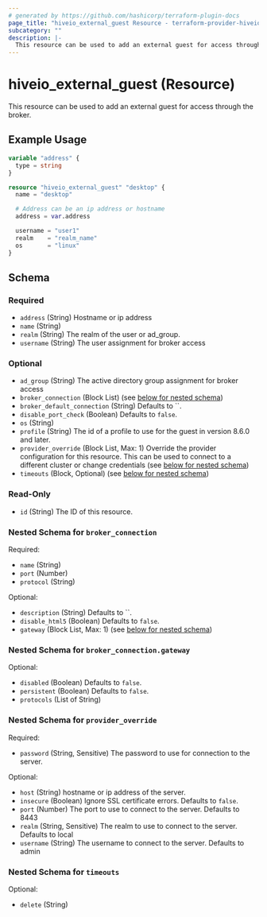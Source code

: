```yaml
---
# generated by https://github.com/hashicorp/terraform-plugin-docs
page_title: "hiveio_external_guest Resource - terraform-provider-hiveio"
subcategory: ""
description: |-
  This resource can be used to add an external guest for access through the broker.
---
```


# hiveio_external_guest (Resource)

This resource can be used to add an external guest for access through the broker.

## Example Usage

```terraform
variable "address" {
  type = string
}

resource "hiveio_external_guest" "desktop" {
  name = "desktop"

  # Address can be an ip address or hostname
  address = var.address

  username = "user1"
  realm    = "realm_name"
  os       = "linux"
}
```

<!-- schema generated by tfplugindocs -->
## Schema

### Required

- `address` (String) Hostname or ip address
- `name` (String)
- `realm` (String) The realm of the user or ad_group.
- `username` (String) The user assignment for broker access

### Optional

- `ad_group` (String) The active directory group assignment for broker access
- `broker_connection` (Block List) (see [below for nested schema](#nestedblock--broker_connection))
- `broker_default_connection` (String) Defaults to ``.
- `disable_port_check` (Boolean) Defaults to `false`.
- `os` (String)
- `profile` (String) The id of a profile to use for the guest in version 8.6.0 and later.
- `provider_override` (Block List, Max: 1) Override the provider configuration for this resource.  This can be used to connect to a different cluster or change credentials (see [below for nested schema](#nestedblock--provider_override))
- `timeouts` (Block, Optional) (see [below for nested schema](#nestedblock--timeouts))

### Read-Only

- `id` (String) The ID of this resource.

<a id="nestedblock--broker_connection"></a>
### Nested Schema for `broker_connection`

Required:

- `name` (String)
- `port` (Number)
- `protocol` (String)

Optional:

- `description` (String) Defaults to ``.
- `disable_html5` (Boolean) Defaults to `false`.
- `gateway` (Block List, Max: 1) (see [below for nested schema](#nestedblock--broker_connection--gateway))

<a id="nestedblock--broker_connection--gateway"></a>
### Nested Schema for `broker_connection.gateway`

Optional:

- `disabled` (Boolean) Defaults to `false`.
- `persistent` (Boolean) Defaults to `false`.
- `protocols` (List of String)



<a id="nestedblock--provider_override"></a>
### Nested Schema for `provider_override`

Required:

- `password` (String, Sensitive) The password to use for connection to the server.

Optional:

- `host` (String) hostname or ip address of the server.
- `insecure` (Boolean) Ignore SSL certificate errors. Defaults to `false`.
- `port` (Number) The port to use to connect to the server. Defaults to 8443
- `realm` (String, Sensitive) The realm to use to connect to the server. Defaults to local
- `username` (String) The username to connect to the server. Defaults to admin


<a id="nestedblock--timeouts"></a>
### Nested Schema for `timeouts`

Optional:

- `delete` (String)
